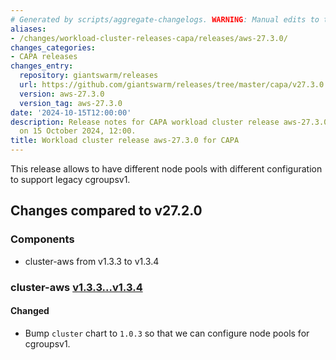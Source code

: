 ```yaml
---
# Generated by scripts/aggregate-changelogs. WARNING: Manual edits to this files will be overwritten.
aliases:
- /changes/workload-cluster-releases-capa/releases/aws-27.3.0/
changes_categories:
- CAPA releases
changes_entry:
  repository: giantswarm/releases
  url: https://github.com/giantswarm/releases/tree/master/capa/v27.3.0
  version: aws-27.3.0
  version_tag: aws-27.3.0
date: '2024-10-15T12:00:00'
description: Release notes for CAPA workload cluster release aws-27.3.0, published
  on 15 October 2024, 12:00.
title: Workload cluster release aws-27.3.0 for CAPA
---
```


This release allows to have different node pools with different configuration to support legacy cgroupsv1.

## Changes compared to v27.2.0

### Components

- cluster-aws from v1.3.3 to v1.3.4

### cluster-aws [v1.3.3...v1.3.4](https://github.com/giantswarm/cluster-aws/compare/v1.3.3...v1.3.4)

#### Changed

- Bump `cluster` chart to `1.0.3` so that we can configure node pools for cgroupsv1.
